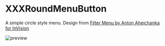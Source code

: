 # XXXRoundMenuButton
A simple circle style menu. Design from [Filter Menu by Anton Aheichanka for InVision](https://dribbble.com/shots/1956586-Filter-Menu)

![preview](https://raw.githubusercontent.com/zsy78191/XXXRoundMenuButton/master/XXXRoundMenu.gif)
